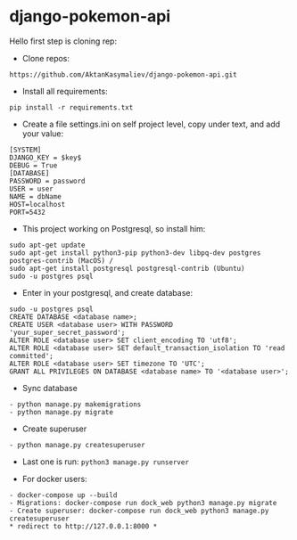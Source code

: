 # django-pokemon-api

Hello first step is cloning rep:
* Clone repos:
```
https://github.com/AktanKasymaliev/django-pokemon-api.git
```
* Install all requirements: 
```
pip install -r requirements.txt
```
* Create a file settings.ini on self project level, copy under text, and add your value: 
```
[SYSTEM]
DJANGO_KEY = $key$
DEBUG = True
[DATABASE]
PASSWORD = password
USER = user
NAME = dbName
HOST=localhost
PORT=5432
```
* This project working on Postgresql, so install him:
```
sudo apt-get update
sudo apt-get install python3-pip python3-dev libpq-dev postgres postgres-contrib (MacOS) / 
sudo apt-get install postgresql postgresql-contrib (Ubuntu)
sudo -u postgres psql
```
* Enter in your postgresql, and create database:
```
sudo -u postgres psql
CREATE DATABASE <database name>;
CREATE USER <database user> WITH PASSWORD 'your_super_secret_password';
ALTER ROLE <database user> SET client_encoding TO 'utf8';
ALTER ROLE <database user> SET default_transaction_isolation TO 'read committed';
ALTER ROLE <database user> SET timezone TO 'UTC';
GRANT ALL PRIVILEGES ON DATABASE <database name> TO '<database user>';
```
* Sync database
```
- python manage.py makemigrations
- python manage.py migrate
```

* Create superuser
```
- python manage.py createsuperuser
```
* Last one is run: `python3 manage.py runserver`


* For docker users:
```
- docker-compose up --build  
- Migrations: docker-compose run dock_web python3 manage.py migrate
- Create superuser: docker-compose run dock_web python3 manage.py createsuperuser
* redirect to http://127.0.0.1:8000 *
```

